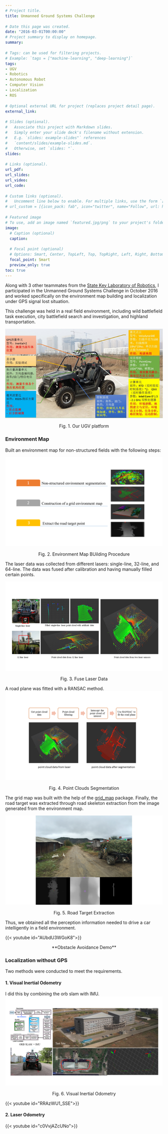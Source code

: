 ```yaml
---
# Project title.
title: Unmanned Ground Systems Challenge

# Date this page was created.
date: "2016-03-01T00:00:00"
# Project summary to display on homepage.
summary: 

# Tags: can be used for filtering projects.
# Example: `tags = ["machine-learning", "deep-learning"]`
tags:
- UGV
- Robotics
- Autonomous Robot 
- Computer Vision
- Localization
- ROS

# Optional external URL for project (replaces project detail page).
external_link: 

# Slides (optional).
#   Associate this project with Markdown slides.
#   Simply enter your slide deck's filename without extension.
#   E.g. `slides: example-slides"` references 
#   `content/slides/example-slides.md`.
#   Otherwise, set `slides: "`.
slides: 

# Links (optional).
url_pdf: 
url_slides: 
url_video: 
url_code: 

# Custom links (optional).
#   Uncomment line below to enable. For multiple links, use the form `[{...}, {...}, {...}]`.
# url_custom = [{icon_pack: fab", icon="twitter", name="Follow", url: https://twitter.com/georgecushen"}]

# Featured image
# To use, add an image named `featured.jpg/png` to your project's folder. 
image:
  # Caption (optional)
  caption: 
  
  # Focal point (optional)
  # Options: Smart, Center, TopLeft, Top, TopRight, Left, Right, BottomLeft, Bottom, BottomRight
  focal_point: Smart
  preview_only: true
toc: true
---
```

Along with 3 other teammates from the [State Key Laboratory of Robotics](http://english.sia.cas.cn/rh/rp/201408/t20140814_125856.html), 
I participated in the Unmanned Ground Systems Challenge in October 2016 and worked specifically on the environment map 
building and localization under GPS signal lost situation.

This challenge was held in a real field environment, 
including wild battlefield task execution, 
city battlefield search and investigation, and highland transportation. 

![This is an image](ugv_1.png)
<center>Fig. 1. Our UGV platform</center>

### Environment Map


Built an environment map for non-structured fields with the following steps:

![This is an image](Slide6.png)
<center>Fig. 2. Environment Map BUilding Procedure</center>

The laser data was collected from different lasers: single-line, 32-line, and 64-line. 
The data was fused after calibration and having manually filled certain points.

![This is an image](Slide7.png)
<center>Fig. 3. Fuse Laser Data</center>

A road plane was fitted with a RANSAC method.
![This is an image](Slide8.png)
<center>Fig. 4. Point Clouds Segmentation</center>

The grid map was built with the help of the [grid_map](https://github.com/ANYbotics/grid_map) package. 
Finally, the road target was extracted through road skeleton extraction from the image generated from the environment map.

![This is an image](Slide9.png)
<center>Fig. 5. Road Target Extraction</center>

Thus, we obtained all the perception information needed to drive a car intelligently in a field environment.

{{< youtube id="AUbdU3WGoK8">}}
<center>**Obstacle Avoidance Demo**</center>

### Localization without GPS


Two methods were conducted to meet the requirements. 


#### 1. Visual Inertial Odometry


I did this by combining the orb slam with IMU.
![This is an image](Slide10.png)
<center>Fig. 6. Visual Inertial Odometry</center>

{{< youtube id="RRAzWU1_SSE">}}


#### 2. Laser Odometry   

{{< youtube id="c0VvjAZcUNo">}}


